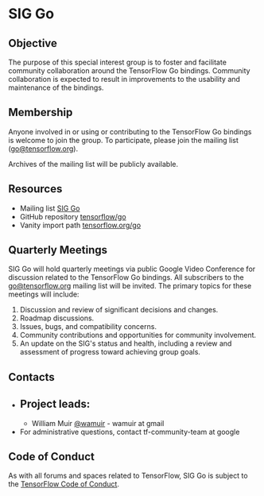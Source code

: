 # SIG Go

## Objective

The purpose of this special interest group is to foster and facilitate
community collaboration around the TensorFlow Go bindings.  Community
collaboration is expected to result in improvements to the usability and
maintenance of the bindings.

## Membership

Anyone involved in or using or contributing to the TensorFlow Go bindings is
welcome to join the group. To participate, please join the mailing list
([go@tensorflow.org](mailto:go@tensorflow.org)).

Archives of the mailing list will be publicly available.

## Resources

* Mailing list [SIG Go](https://groups.google.com/a/tensorflow.org/forum/#!forum/sig-go)
* GitHub repository [tensorflow/go](https://github.com/tensorflow/go)
* Vanity import path [tensorflow.org/go](https://tensorflow.org/go)

## Quarterly Meetings

SIG Go will hold quarterly meetings via public Google Video Conference for
discussion related to the TensorFlow Go bindings.  All subscribers to the
[go@tensorflow.org](mailto:go@tensorflow.org) mailing list will be invited.
The primary topics for these meetings will include:

1. Discussion and review of significant decisions and changes.
2. Roadmap discussions.
3. Issues, bugs, and compatibility concerns.
4. Community contributions and opportunities for community involvement.
5. An update on the SIG's status and health, including a review and assessment
   of progress toward achieving group goals.

## Contacts

* Project leads:
  -  
  - William Muir [@wamuir](https://github.com/wamuir) - wamuir at gmail
* For administrative questions, contact tf-community-team at google

## Code of Conduct

As with all forums and spaces related to TensorFlow, SIG Go is subject to the
[TensorFlow Code of Conduct](https://github.com/tensorflow/tensorflow/blob/master/CODE_OF_CONDUCT.md).
